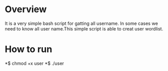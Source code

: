 Overview
=======
It is a very simple bash script for gatting all username.
In some cases we need to know all user name.This simple 
script is able to creat user wordlist.

How to run
=========

*$ chmod +x user
*$ ./user

